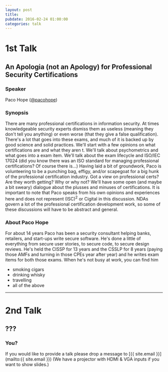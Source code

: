 ```yaml
---
layout: post
title: 
pubdate: 2016-02-24 01:00:00
categories: talk
---
```


# 1st Talk

## An Apologia (not an Apology) for Professional Security Certifications


### Speaker

Paco Hope ([@pacohope](https://twitter.com/pacohope))

### Synopsis

There are many professional certifications in information security. At times
knowledgeable security experts dismiss them as useless (meaning they don't
tell you anything) or even worse (that they give a false qualification).
There's a lot that goes into these exams, and much of it is backed up by good
science and solid practices. We'll start with a few opinions on what
certifications are and what they aren
t. We'll talk about psychometrics and
what goes into a exam item. We'll talk about the exam lifecycle and ISO/IEC 17024
(did you know there was an ISO standard for managing professional certifications?
Of course there is...) Having laid a bit of groundwork, Paco is volunteering to be
a punching bag, effigy, and/or scapegoat for a big hunk of the professional
certification industry. Got a view on professional certs? Are they worth getting?
Why or why not? We'll have some open (and maybe a bit sweary) dialogue about the
plusses and minuses of certifications. It is important to note that Paco speaks
from his own opinions and experiences here and does not represent (ISC)<sup>2</sup> or Cigital
in this discussion. NDAs govern a lot of the professional certification development
work, so some of these discussions will have to be abstract and general.

### About Paco Hope

For about 14 years Paco has been a security consultant helping banks, retailers,
and start-ups write secure software. He's done a little of everything from secure
user stories, to secure code, to secure design reviews. He's held the CISSP for
13 years and the CSSLP for 8 years (paying those AMFs and turning in those CPEs
year after year) and he writes exam items for both those exams. When he's not busy
at work, you can find him

* smoking cigars
* drinking whisky
* travelling
* all of the above

<hr>

# 2nd Talk

## ???

### You?

If you would like to provide a talk please drop a message to
[{{ site.email }}](mailto:{{ site.email }}) (We have a
projector with HDMI & VGA inputs if you want to show slides.)
